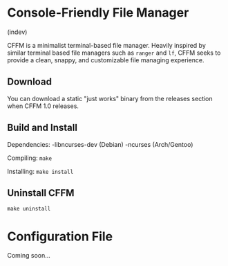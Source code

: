 # Console-Friendly File Manager
(indev)

CFFM is a minimalist terminal-based file manager. Heavily inspired by similar terminal based file managers such as `ranger` and `lf`, CFFM seeks to provide a clean, snappy, and customizable file managing experience.

## Download
You can download a static "just works" binary from the releases section when CFFM 1.0 releases.

## Build and Install
Dependencies:
    -libncurses-dev (Debian)
    -ncurses (Arch/Gentoo)

Compiling:
`make`

Installing:
`make install`

## Uninstall CFFM
`make uninstall`

# Configuration File
Coming soon...
